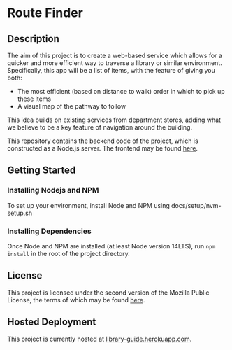 # Route Finder

## Description

The aim of this project is to create a web-based service which allows for a quicker and more
efficient way to traverse a library or similar environment. Specifically, this app will be a
list of items, with the feature of giving you both:
 * The most efficient (based on distance to walk) order in which to pick up these items
 * A visual map of the pathway to follow

This idea builds on existing services from department stores, adding what we believe to be a
key feature of navigation around the building.

This repository contains the backend code of the project, which is constructed as
a Node.js server. The frontend may be found
[here](https://github.com/isaac-list/routefinder_frontend/).

## Getting Started

### Installing Nodejs and NPM
To set up your environment, install Node and NPM using docs/setup/nvm-setup.sh

### Installing Dependencies
Once Node and NPM are installed (at least Node version 14LTS), run
```npm install```
in the root of the project directory.

## License
This project is licensed under the second version of the Mozilla Public License, the terms of
which may be found [here](https://www.mozilla.org/en-US/MPL/2.0/).

## Hosted Deployment
This project is currently hosted at [library-guide.herokuapp.com](https://library-guide.herokuapp.com/).

